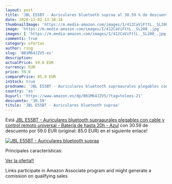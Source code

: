 ```yaml
---
layout: post
title: 'JBL E55BT - Auriculares bluetooth supraa al 30.59 % de descuento'
date: 2020-12-02 13:38:18
thumbnailImage: 'https://m.media-amazon.com/images/I/412CaViFttL._SL200_.jpg'
image: 'https://m.media-amazon.com/images/I/412CaViFttL._SL200_.jpg'
images: [ 'https://m.media-amazon.com/images/I/412CaViFttL._SL200_.jpg' ]
comments: true
category: ofertas
author: ring
slug: 'B01M64JZV5-es'
description:
actualPrice: 59.0 EUR
currency: EUR
price: 59.0
comparePrice: 85.0 EUR
inStock: true
prodname: 'JBL E55BT - Auriculares bluetooth supraaurales plegables con cable y control remoto universal - Batería de hasta 20h - Azul'
country: 'es'
buyurl: 'https://www.amazon.es/dp/B01M64JZV5/?tag=tolees-21'
descuento: '30.59'
titulo: 'JBL E55BT - Auriculares bluetooth supraa'
---
```


Está [JBL E55BT - Auriculares bluetooth supraaurales plegables con cable y control remoto universal - Batería de hasta 20h - Azul](https://www.amazon.es/dp/B01M64JZV5/?tag=tolees-21) con 30.59 de descuento por 59.0 EUR (original: 85.0 EUR) en el siguiente enlace!

[![JBL E55BT - Auriculares bluetooth supraa](https://m.media-amazon.com/images/I/412CaViFttL._SL200_.jpg)](https://www.amazon.es/dp/B01M64JZV5/?tag=tolees-21)

Principales características:


[Ver la oferta!!](https://www.amazon.es/dp/B01M64JZV5/?tag=tolees-21)

Links participate in Amazon Associate program and might generate a comission on qualifying sales


